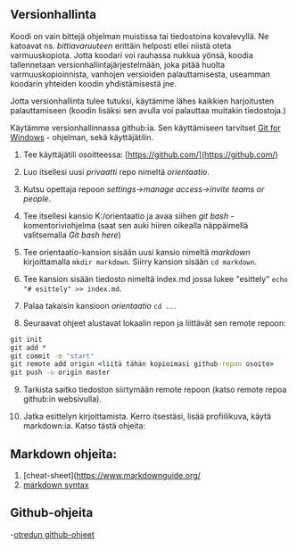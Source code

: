 ## Versionhallinta

Koodi on vain bittejä ohjelman muistissa tai tiedostoina kovalevyllä. Ne katoavat ns. *bittiavaruuteen* erittäin helposti ellei niistä oteta varmuuskopiota. Jotta koodari voi rauhassa nukkua yönsä, koodia tallennetaan versionhallintajärjestelmään, joka pitää huolta varmuuskopioinnista, vanhojen versioiden palauttamisesta, useamman koodarin yhteiden koodin yhdistämisestä jne. 

Jotta versionhallinta tulee tutuksi, käytämme lähes kaikkien harjoitusten palauttamiseen (koodin lisäksi sen avulla voi palauttaa muitakin tiedostoja.)

Käytämme versionhallinnassa github:ia. Sen käyttämiseen tarvitset [Git for Windows](https://gitforwindows.org/) - ohjelman, sekä käyttäjätilin.

1. Tee käyttäjätili osoitteessa: [https://github.com/](https://github.com/)

2. Luo itsellesi uusi *privaatti* repo nimeltä *orientaatio*.

3. Kutsu opettaja repoon *settings->manage access->invite teams or people*.

4. Tee itsellesi kansio K:/orientaatio ja avaa siihen *git bash* - komentoriviohjelma (saat sen auki hiiren oikealla näppäimellä valitsemalla *Git bash here*)

5. Tee orientaatio-kansion sisään uusi kansio nimeltä *markdown* kirjoittamalla `mkdir markdown`. Siirry kansion sisään `cd markdown`.

6. Tee kansion sisään tiedosto nimeltä index.md jossa lukee "esittely" `echo "# esittely" >> index.md`.

7. Palaa takaisin kansioon *orientaatio* `cd ..`.

8. Seuraavat ohjeet alustavat lokaalin repon ja liittävät sen remote repoon:

```cmd
git init
git add *
git commit -m "start"
git remote add origin <liitä tähän kopioimasi github-repon osoite>
git push -u origin master
 ```

9. Tarkista saitko tiedoston siirtymään remote repoon (katso remote repoa github:in websivulla).

10. Jatka esittelyn kirjoittamista. Kerro itsestäsi, lisää profiilikuva, käytä markdown:ia. Katso tästä ohjeita:

## Markdown ohjeita:

1. [cheat-sheet](https://www.markdownguide.org/
2. [markdown syntax](https://www.markdownguide.org/basic-syntax/)

## Github-ohjeita

-[otredun github-ohjeet](https://otredu.github.io/github/)
